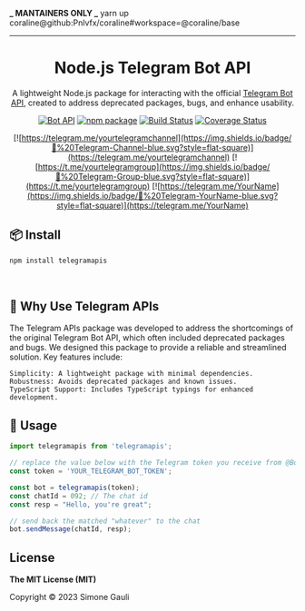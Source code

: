 **_ MANTAINERS ONLY _**
yarn up coraline@github:Pnlvfx/coraline#workspace=@coraline/base

---

<h1 align="center">Node.js Telegram Bot API</h1>

<div align="center">

A lightweight Node.js package for interacting with the official [Telegram Bot API](https://core.telegram.org/bots/api), created to address deprecated packages, bugs, and enhance usability.

[![Bot API](https://img.shields.io/badge/Bot%20API-v.6.8-00aced.svg?style=flat-square&logo=telegram)](https://core.telegram.org/bots/api)
[![npm package](https://img.shields.io/npm/v/telegramapis?logo=npm&style=flat-square)](https://www.npmjs.org/package/telegramapis)
[![Build Status](https://img.shields.io/travis/yourusername/telegramapis/master?style=flat-square&logo=travis)](https://travis-ci.org/yourusername/telegramapis)
[![Coverage Status](https://img.shields.io/codecov/c/github/yourusername/telegramapis?style=flat-square&logo=codecov)](https://codecov.io/gh/yourusername/telegramapis)

[![https://telegram.me/yourtelegramchannel](https://img.shields.io/badge/💬%20Telegram-Channel-blue.svg?style=flat-square)](https://telegram.me/yourtelegramchannel)
[![https://t.me/yourtelegramgroup](https://img.shields.io/badge/💬%20Telegram-Group-blue.svg?style=flat-square)](https://t.me/yourtelegramgroup)
[![https://telegram.me/YourName](https://img.shields.io/badge/💬%20Telegram-YourName-blue.svg?style=flat-square)](https://telegram.me/YourName)

</div>

## 📦 Install

```sh
npm install telegramapis
```

<br/>

## 🚀 Why Use Telegram APIs

The Telegram APIs package was developed to address the shortcomings of the original Telegram Bot API, which often included deprecated packages and bugs. We designed this package to provide a reliable and streamlined solution. Key features include:

    Simplicity: A lightweight package with minimal dependencies.
    Robustness: Avoids deprecated packages and known issues.
    TypeScript Support: Includes TypeScript typings for enhanced development.

## 🚀 Usage

```js
import telegramapis from 'telegramapis';

// replace the value below with the Telegram token you receive from @BotFather
const token = 'YOUR_TELEGRAM_BOT_TOKEN';

const bot = telegramapis(token);
const chatId = 092; // The chat id
const resp = "Hello, you're great";

// send back the matched "whatever" to the chat
bot.sendMessage(chatId, resp);
```

## License

**The MIT License (MIT)**

Copyright © 2023 Simone Gauli

